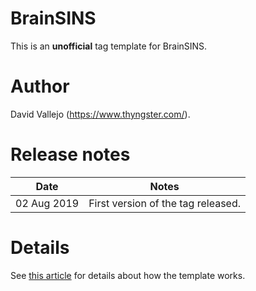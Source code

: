# BrainSINS
This is an **unofficial** tag template for BrainSINS.

# Author
David Vallejo (https://www.thyngster.com/).

# Release notes
| Date | Notes |
|------|-------|
| 02 Aug 2019  | First version of the tag released. |

# Details
See [this article](https://www.thyngster.com/google-tag-manager-custom-template-brainsins/) for details about how the template works. 
